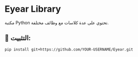 # Eyear Library
مكتبة Python تحتوي على عدة كلاسات مع وظائف مختلفة.

## 📌 التثبيت:
```bash
pip install git+https://github.com/YOUR-USERNAME/Eyear.git
